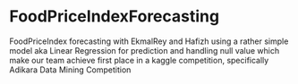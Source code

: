 # FoodPriceIndexForecasting
FoodPriceIndex forecasting with EkmalRey and Hafizh using a rather simple model aka Linear Regression for prediction and handling null value which make our team achieve first place in a kaggle competition, specifically Adikara Data Mining Competition
